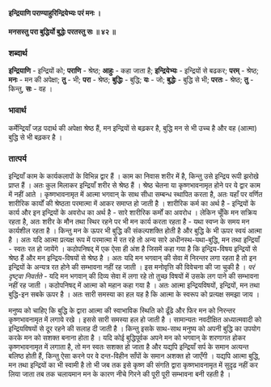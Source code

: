 #### इन्द्रियाणि पराण्याहुरिन्द्रियेभ्यः परं मनः ।
#### मनसस्तु परा बुद्धिर्यो बुद्धेः परतस्तु सः ॥ ४२ ॥

### शब्दार्थ

**इन्द्रियाणि** - इन्द्रियों को; **पराणि** - श्रेष्ठ; **आहुः** - कहा जाता है; **इन्द्रियेभ्यः** - इन्द्रियों से बढकर; **परम्** - श्रेष्ठ; **मनः** - मन की अपेक्षा; **तु** - भी; **परा** - श्रेष्ठ; **बुद्धिः** - बुद्धि; **यः** - जो; **बुद्धेः** - बुद्धि से भी; **परतः** - श्रेष्ठ; **तु** - किन्तु, **सः** - वह ।

### भावार्थ

कर्मेन्द्रियाँ जड़ पदार्थ की अपेक्षा श्रेष्ठ हैं, मन इन्द्रियों से बढ़कर है, बुद्धि मन से भी उच्च है और वह (आत्मा) बुद्धि से भी बढ़कर है ।

### तात्पर्य

इन्द्रियाँ काम के कार्यकलापों के विभिन्न द्वार हैं । काम का निवास शरीर में है, किन्तु उसे इन्द्रिय रूपी झरोखे प्राप्त हैं । अतः कुल मिलाकर इन्द्रियाँ शरीर से श्रेष्ठ हैं । श्रेष्ठ चेतना या कृष्णभावनामृत होने पर ये द्वार काम में नहीं आते । कृष्णभावनामृत में आत्मा भगवान् के साथ सीधा सम्बन्ध स्थापित करता है, अतः यहाँ पर वर्णित शारीरिक कार्यों की श्रेष्ठता परमात्मा में आकर समाप्त हो जाती है । शारीरिक कर्म का अर्थ है - इन्द्रियों के कार्य और इन इन्द्रियों के अवरोध का अर्थ है - सारे शारीरिक कर्मों का अवरोध । लेकिन चूँकि मन सक्रिय रहता है, अतः शरीर के मौन तथा स्थिर रहने पर भी मन कार्य करता रहता है - यथा स्वप्न के समय मन कार्यशील रहता है । किन्तु मन के ऊपर भी बुद्धि की संकल्पशक्ति होती है और बुद्धि के भी ऊपर स्वयं आत्मा है । अतः यदि आत्मा प्रत्यक्ष रूप में परमात्मा में रत रहे तो अन्य सारे अधीनस्थ-यथा-बुद्धि, मन तथा इन्द्रियाँ - स्वतः रत हो जायेंगे । कठोपनिषद् में एक ऐसा ही अंश है जिसमें कहा गया है कि इन्द्रिय-विषय इन्द्रियों से श्रेष्ठ हैं और मन इन्द्रिय-विषयों से श्रेष्ठ है । अतः यदि मन भगवान् की सेवा में निरन्तर लगा रहता है तो इन इन्द्रियों के अन्यत्र रत होने की सम्भावना नहीं रह जाती । इस मनोवृत्ति की विवेचना की जा चुकी है । *परं दृष्ट्वा निवर्तते* - यदि मन भगवान् की दिव्य सेवा में लगा रहे तो तुच्छ विषयों में उसके लग पाने की सम्भावना नहीं रह जाती । कठोपनिषद् में आत्मा को महान कहा गया है । अतः आत्मा इन्द्रियविषयों, इन्द्रियों, मन तथा बुद्धि-इन सबके ऊपर है । अतः सारी समस्या का हल यह है कि आत्मा के स्वरूप को प्रत्यक्ष समझा जाय ।

मनुष्य को चाहिए कि बुद्धि के द्वारा आत्मा की स्वाभाविक स्थिति को ढूँढे और फिर मन को निरन्तर कृष्णभावनामृत में लगाये रखे । इससे सारी समस्या हल हो जाती है । सामान्यतः नवदीक्षित अध्यात्मवादी को इन्द्रियविषयों से दूर रहने की सलाह दी जाती है । किन्तु इसके साथ-साथ मनुष्य को अपनी बुद्धि का उपयोग करके मन को सशक्त बनाना होता है । यदि कोई बुद्धिपूर्वक अपने मन को भगवान् के शरणागत होकर कृष्णभावनामृत में लगाता है, तो मन स्वतः सशक्त हो जाता है और यद्यपि इन्द्रियाँ सर्प के समान अत्यन्त बलिष्ठ होती हैं, किन्तु ऐसा करने पर वे दन्त-विहीन साँपों के समान अशक्त हो जाएँगी । यद्यपि आत्मा बुद्धि, मन तथा इन्द्रियों का भी स्वामी है तो भी जब तक इसे कृष्ण की संगति द्वारा कृष्णभावनामृत में सुदृढ नहीं कर लिया जाता तब तक चलायमान मन के कारण नीचे गिरने की पूरी पूरी सम्भावना बनी रहती है ।
